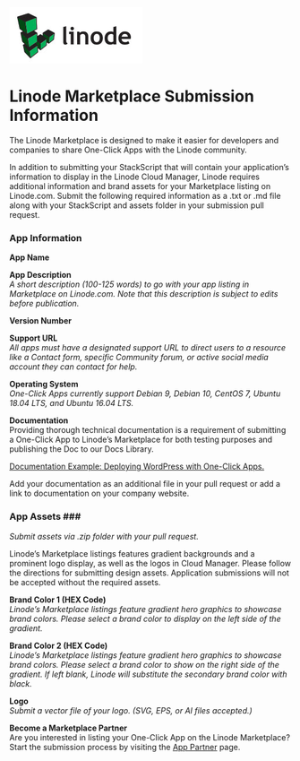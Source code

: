 ![Linode Logo](https://github.com/linode/docs/blob/develop/docs/assets/linode_readme_logo.png?raw=true)

# Linode Marketplace Submission Information #

The Linode Marketplace is designed to make it easier for developers and companies to share One-Click Apps with the Linode community.

In addition to submitting your StackScript that will contain your application’s information to display in the Linode Cloud Manager, Linode requires additional information and brand assets for your Marketplace listing on Linode.com. Submit the following required information as a .txt or .md file along with your StackScript and assets folder in your submission pull request.

### App Information ###

**App Name**

**App Description** <br>
*A short description (100-125 words) to go with your app listing in Marketplace on Linode.com. Note that this description is subject to edits before publication.*

**Version Number**

**Support URL** <br>
*All apps must have a designated support URL to direct users to a resource like a Contact form, specific Community forum, or active social media account they can contact for help.*

**Operating System** <br>
*One-Click Apps currently support Debian 9, Debian 10,  CentOS 7, Ubuntu 18.04 LTS, and Ubuntu 16.04 LTS.*

**Documentation** <br>
Providing thorough technical documentation is a requirement of submitting a One-Click App to Linode’s Marketplace for both testing purposes and publishing the Doc to our Docs Library. 

[Documentation Example: Deploying WordPress with One-Click Apps.]( https://www.linode.com/docs/platform/one-click/deploying-wordpress-with-one-click-apps/)

Add your documentation as an additional file in your pull request or add a link to documentation on your company website.

### App Assets ### <br>
*Submit assets via .zip folder with your pull request.*

Linode’s Marketplace listings features gradient backgrounds and a prominent logo display, as well as the logos in Cloud Manager. Please follow the directions for submitting design assets. Application submissions will not be accepted without the required assets.

**Brand Color 1 (HEX Code)** <br>
*Linode’s Marketplace listings feature gradient hero graphics to showcase brand colors. Please select a brand color to display on the left side of the gradient.*

**Brand Color 2 (HEX Code)** <br>
*Linode’s Marketplace listings feature gradient hero graphics to showcase brand colors. Please select a brand color to show on the right side of the gradient. If left blank, Linode will substitute the secondary brand color with black.*

**Logo** <br>
*Submit a vector file of your logo. (SVG, EPS, or AI files accepted.)*

**Become a Marketplace Partner** <br>
Are you interested in listing your One-Click App on the Linode Marketplace? Start the submission process by visiting the [App Partner](https://www.linode.com/marketplace/app-partners/) page.
